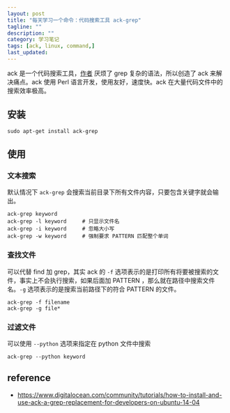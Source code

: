 ```yaml
---
layout: post
title: "每天学习一个命令：代码搜索工具 ack-grep"
tagline: ""
description: ""
category: 学习笔记
tags: [ack, linux, command,]
last_updated:
---
```


ack 是一个代码搜索工具，[作者](https://beyondgrep.com/why-ack/) 厌烦了 grep 复杂的语法，所以创造了 ack 来解决痛点。ack 使用 Perl 语言开发，使用友好，速度快。ack 在大量代码文件中的搜索效率极高。

## 安装

    sudo apt-get install ack-grep

## 使用

### 文本搜索

默认情况下 `ack-grep` 会搜索当前目录下所有文件内容，只要包含关键字就会输出。

    ack-grep keyword
    ack-grep -l keyword     # 只显示文件名
    ack-grep -i keyword     # 忽略大小写
    ack-grep -w keyword     # 强制要求 PATTERN 匹配整个单词

### 查找文件

可以代替 find 加 grep，其实 ack 的 `-f` 选项表示的是打印所有将要被搜索的文件，事实上不会执行搜索，如果后面加 PATTERN ，那么就在路径中搜索文件名。`-g` 选项表示的是搜索当前路径下的符合 PATTERN 的文件。

    ack-grep -f filename
    ack-grep -g file*

### 过滤文件

可以使用 `--python` 选项来指定在 python 文件中搜索

    ack-grep --python keyword


## reference

- <https://www.digitalocean.com/community/tutorials/how-to-install-and-use-ack-a-grep-replacement-for-developers-on-ubuntu-14-04>

